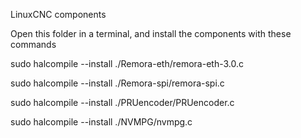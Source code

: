 LinuxCNC components

Open this folder in a terminal, and install the components with these commands


sudo halcompile --install ./Remora-eth/remora-eth-3.0.c

sudo halcompile --install ./Remora-spi/remora-spi.c

sudo halcompile --install ./PRUencoder/PRUencoder.c

sudo halcompile --install ./NVMPG/nvmpg.c
